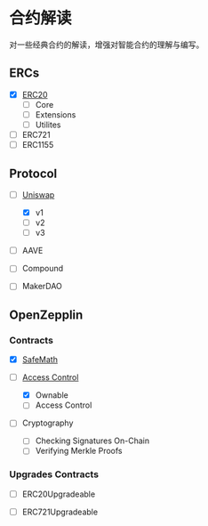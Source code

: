 # 合约解读

对一些经典合约的解读，增强对智能合约的理解与编写。

## ERCs

- [x] [ERC20](https://github.com/Confucian-e/SolidityContract-Interpretation/tree/main/ERC20)
  - [ ] Core
  - [ ] Extensions
  - [ ] Utilites

- [ ] ERC721
- [ ] ERC1155

## Protocol

- [ ] [Uniswap](https://github.com/Confucian-e/SolidityContract-Interpretation/tree/main/Uniswap)
  - [x] v1
  - [ ] v2
  - [ ] v3

- [ ] AAVE
  
- [ ] Compound
- [ ] MakerDAO

## OpenZepplin

### Contracts

- [x] [SafeMath](https://github.com/Confucian-e/SolidityContract-Interpretation/tree/main/SafeMath)

- [ ] [Access Control](https://github.com/Confucian-e/SolidityContract-Interpretation/tree/main/Access-Control)
  - [x] Ownable
  - [ ] Access Control
- [ ] Cryptography
  - [ ] Checking Signatures On-Chain
  - [ ] Verifying Merkle Proofs

### Upgrades Contracts

- [ ] ERC20Upgradeable
- [ ] ERC721Upgradeable

